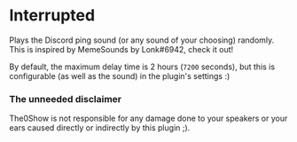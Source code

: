 # Interrupted

Plays the Discord ping sound (or any sound of your choosing) randomly. This is inspired by MemeSounds by Lonk#6942, check it out!

By default, the maximum delay time is 2 hours (`7200` seconds), but this is configurable (as well as the sound) in the plugin's settings :)

### The unneeded disclaimer
The0Show is not responsible for any damage done to your speakers or your ears caused directly or indirectly by this plugin ;).

